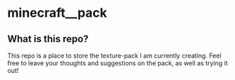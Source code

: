 # minecraft__pack

## What is this repo?
This repo is a place to store the texture-pack I am currently creating.
Feel free to leave your thoughts and suggestions on the pack, as well as trying it out!
